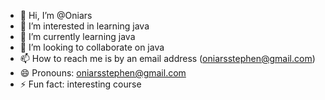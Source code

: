 - 👋 Hi, I’m @Oniars
- 👀 I’m interested in learning java
- 🌱 I’m currently learning java
- 💞️ I’m looking to collaborate on java
- 📫 How to reach me is by an email address (oniarsstephen@gmail.com)
- 😄 Pronouns: oniarsstephen@gmail.com 
- ⚡ Fun fact: interesting course

<!---
Oniars/Oniars is a ✨ special ✨ repository because its `README.md` (this file) appears on your GitHub profile.
You can click the Preview link to take a look at your changes.
--->

